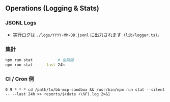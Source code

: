 ## Operations (Logging & Stats)

### JSONL Logs
- 実行ログは `./logs/YYYY-MM-DD.jsonl` に出力されます（`lib/logger.ts`）。

### 集計
```bash
npm run stat           # 全期間
npm run stat -- --last 24h
```

### CI / Cron 例
```cron
0 9 * * * cd /path/to/bb-mcp-sandbox && /usr/bin/npm run stat --silent -- --last 24h >> reports/$(date +\%F).log 2>&1
```


